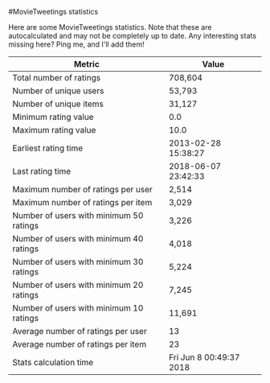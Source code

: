 #MovieTweetings statistics

Here are some MovieTweetings statistics. Note that these are autocalculated and may not be completely up to date. Any interesting stats missing here? Ping me, and I'll add them!

Metric | Value
--- | ---
Total number of ratings                 | 708,604
Number of unique users                  | 53,793
Number of unique items                  | 31,127
Minimum rating value                    | 0.0
Maximum rating value                    | 10.0
Earliest rating time                    | 2013-02-28 15:38:27
Last rating time                        | 2018-06-07 23:42:33
Maximum number of ratings per user      | 2,514
Maximum number of ratings per item      | 3,029
Number of users with minimum 50 ratings | 3,226
Number of users with minimum 40 ratings | 4,018
Number of users with minimum 30 ratings | 5,224
Number of users with minimum 20 ratings | 7,245
Number of users with minimum 10 ratings | 11,691
Average number of ratings per user      | 13
Average number of ratings per item      | 23
Stats calculation time                  | Fri Jun  8 00:49:37 2018

